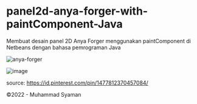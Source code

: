 # panel2d-anya-forger-with-paintComponent-Java
Membuat desain panel 2D Anya Forger menggunakan paintComponent di Netbeans dengan bahasa pemrograman Java

![anya-forger](https://user-images.githubusercontent.com/98678219/198231186-77e18dce-6fa9-4058-b402-68fb638e4569.jpg)

![image](https://user-images.githubusercontent.com/98678219/198233069-c27d0453-5fb3-421c-9ac7-8a451cdff554.png)

source: https://id.pinterest.com/pin/1477812370457084/

©2022 - Muhammad Syaman
